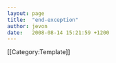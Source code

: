 ```yaml
---
layout: page
title:  "end-exception"
author: jevon
date:   2008-08-14 15:21:59 +1200
---
```


</div>
[[Category:Template]]
